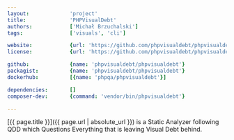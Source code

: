 ```yaml
---
layout:             'project'
title:              'PHPVisualDebt'
authors:            ['Michał Brzuchalski'] 
tags:               ['visuals', 'cli']

website:            {url: 'https://github.com/phpvisualdebt/phpvisualdebt'}
license:            {url: 'https://github.com/phpvisualdebt/phpvisualdebt/blob/master/LICENSE', label: 'MIT License'}

github:             {name: 'phpvisualdebt/phpvisualdebt'}
packagist:          {name: 'phpvisualdebt/phpvisualdebt'}          
dockerhub:          [{name: 'phpqa/phpvisualdebt'}]     

dependencies:       [] 
composer-dev:       {command: 'vendor/bin/phpvisualdebt'}

---
```


[{{ page.title }}]({{ page.url | absolute_url }}) is a Static Analyzer following QDD which Questions Everything that is leaving Visual Debt behind.

<!--more--> 
